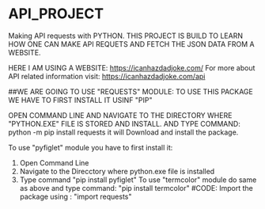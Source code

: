 # API_PROJECT
Making API requests with PYTHON.
THIS PROJECT IS BUILD TO LEARN HOW ONE CAN MAKE API REQUETS AND FETCH THE JSON DATA FROM A WEBSITE.

HERE I AM USING A WEBSITE: https://icanhazdadjoke.com/
For more about API related information visit: https://icanhazdadjoke.com/api

##WE ARE GOING TO USE "REQUESTS" MODULE:
TO USE THIS PACKAGE WE HAVE TO FIRST INSTALL IT USINF "PIP"

OPEN COMMAND LINE AND NAVIGATE TO THE DIRECTORY WHERE "PYTHON.EXE" FILE IS STORED AND INSTALL.
AND TYPE COMMAND: python -m pip install requests 
it will Download and install the package. 

To use "pyfiglet" module you have to first install it:
1) Open Command Line 
2) Navigate to the Direcctory where python.exe file is installed
3) Type command "pip install pyfiglet"
To use "termcolor" module do same as above and type command: "pip install termcolor"
#CODE:
Import the package using : "import requests"

 
